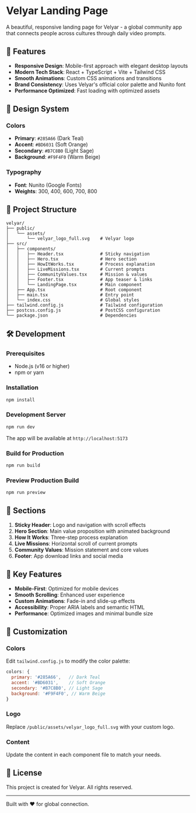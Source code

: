 # Velyar Landing Page

A beautiful, responsive landing page for Velyar - a global community app that connects people across cultures through daily video prompts.

## 🚀 Features

- **Responsive Design**: Mobile-first approach with elegant desktop layouts
- **Modern Tech Stack**: React + TypeScript + Vite + Tailwind CSS
- **Smooth Animations**: Custom CSS animations and transitions
- **Brand Consistency**: Uses Velyar's official color palette and Nunito font
- **Performance Optimized**: Fast loading with optimized assets

## 🎨 Design System

### Colors
- **Primary**: `#285A66` (Dark Teal)
- **Accent**: `#BD6031` (Soft Orange)
- **Secondary**: `#B7C8B0` (Light Sage)
- **Background**: `#F9F4F0` (Warm Beige)

### Typography
- **Font**: Nunito (Google Fonts)
- **Weights**: 300, 400, 600, 700, 800

## 📁 Project Structure

```
velyar/
├── public/
│   └── assets/
│       └── velyar_logo_full.svg    # Velyar logo
├── src/
│   ├── components/
│   │   ├── Header.tsx              # Sticky navigation
│   │   ├── Hero.tsx                # Hero section
│   │   ├── HowItWorks.tsx          # Process explanation
│   │   ├── LiveMissions.tsx        # Current prompts
│   │   ├── CommunityValues.tsx     # Mission & values
│   │   ├── Footer.tsx              # App teaser & links
│   │   └── LandingPage.tsx         # Main component
│   ├── App.tsx                     # Root component
│   ├── main.tsx                    # Entry point
│   └── index.css                   # Global styles
├── tailwind.config.js              # Tailwind configuration
├── postcss.config.js               # PostCSS configuration
└── package.json                    # Dependencies
```

## 🛠️ Development

### Prerequisites
- Node.js (v16 or higher)
- npm or yarn

### Installation
```bash
npm install
```

### Development Server
```bash
npm run dev
```
The app will be available at `http://localhost:5173`

### Build for Production
```bash
npm run build
```

### Preview Production Build
```bash
npm run preview
```

## 📱 Sections

1. **Sticky Header**: Logo and navigation with scroll effects
2. **Hero Section**: Main value proposition with animated background
3. **How It Works**: Three-step process explanation
4. **Live Missions**: Horizontal scroll of current prompts
5. **Community Values**: Mission statement and core values
6. **Footer**: App download links and social media

## 🎯 Key Features

- **Mobile-First**: Optimized for mobile devices
- **Smooth Scrolling**: Enhanced user experience
- **Custom Animations**: Fade-in and slide-up effects
- **Accessibility**: Proper ARIA labels and semantic HTML
- **Performance**: Optimized images and minimal bundle size

## 🔧 Customization

### Colors
Edit `tailwind.config.js` to modify the color palette:

```javascript
colors: {
  primary: '#285A66',   // Dark Teal
  accent: '#BD6031',    // Soft Orange
  secondary: '#B7C8B0', // Light Sage
  background: '#F9F4F0', // Warm Beige
}
```

### Logo
Replace `/public/assets/velyar_logo_full.svg` with your custom logo.

### Content
Update the content in each component file to match your needs.

## 📄 License

This project is created for Velyar. All rights reserved.

---

Built with ❤️ for global connection.
